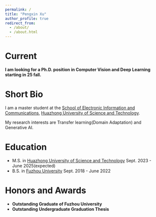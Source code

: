 ```yaml
---
permalink: /
title: "Pengxin Xu"
author_profile: true
redirect_from: 
  - /about/
  - /about.html
---
```


# Current
**I am looking for a Ph.D. position in Computer Vision and Deep Learning starting in 25 fall.**

# Short Bio

I am a master student at the [School of Electronic Information and Communications](https://ei.hust.edu.cn/index.htm), [Huazhong University of Science and Technology](https://www.hust.edu.cn/).

My research interests are Transfer learning(Domain Adaptation) and Generative AI.



# Education

* M.S. in [Huazhong University of Science and Technology](https://www.hust.edu.cn/)                    Sept. 2023 - June 2025(expected)
* B.S. in [Fuzhou University](https://www.fzu.edu.cn/)                                              Sept. 2018 - June 2022



# Honors and Awards

* **Outstanding Graduate of Fuzhou University**
* **Outstanding Undergraduate Graduation Thesis**

